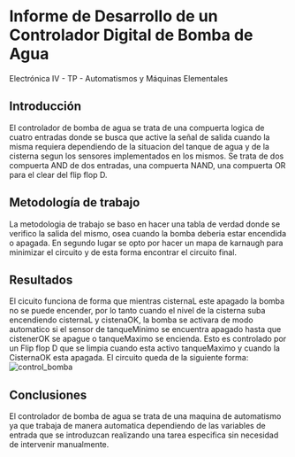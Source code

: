 # Informe de Desarrollo de un Controlador Digital de Bomba de Agua

Electrónica IV - TP - Automatismos y Máquinas Elementales

## Introducción

El controlador de bomba de agua se trata de una compuerta logica de cuatro entradas donde se busca que active la señal de salida cuando la misma requiera dependiendo de la situacion del tanque de agua y de la cisterna segun los sensores implementados en los mismos. Se trata de dos compuerta AND de dos entradas, una compuerta NAND, una compuerta OR para el clear del flip flop D.

## Metodología de trabajo

La metodologia de trabajo se baso en hacer una tabla de verdad donde se verifico la salida del mismo, osea cuando la bomba deberia estar encendida o apagada. En segundo lugar se opto por hacer un mapa de karnaugh para minimizar el circuito y de esta forma encontrar el circuito final.

## Resultados

El cicuito funciona de forma que mientras cisternaL este apagado la bomba no se puede encender, por lo tanto cuando el nivel de la cisterna suba encendiendo cisternaL y cistenaOK, la bomba se activara de modo automatico si el sensor de tanqueMinimo se encuentra apagado hasta que cistenerOK se apague o tanqueMaximo se encienda. Esto es controlado por un Flip flop D que se limpia cuando esta activo tanqueMaximo y cuando la CisternaOK esta apagada.
El circuito queda de la siguiente forma:
![control_bomba](https://github.com/lucasahumada02/electronica_iv-tp-automatismos_y_maquinas_elementales/assets/166075187/bc09281f-e4cb-415d-a0fb-500b36317779)



## Conclusiones
El controlador de bomba de agua se trata de una maquina de automatismo ya que trabaja de manera automatica dependiendo de las variables de entrada que se introduzcan realizando una tarea especifica sin necesidad de intervenir manualmente.
